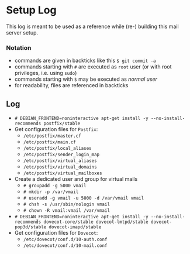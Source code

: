 # Setup Log

This log is meant to be used as a reference while (re-) building this mail
server setup.


### Notation

- commands are given in backticks like this ``$ git commit -a``
- commands starting with ``#`` are executed as ``root`` user (or with root
  privileges, i.e. using ``sudo``)
- commands starting with ``$`` may be executed as *normal user*
- for readability, files are referenced in backticks


## Log

- ``# DEBIAN_FRONTEND=noninteractive apt-get install -y --no-install-recommends postfix/stable``
- Get configuration files for ``Postfix``:
  - ``/etc/postfix/master.cf``
  - ``/etc/postfix/main.cf``
  - ``/etc/postfix/local_aliases``
  - ``/etc/postfix/sender_login_map``
  - ``/etc/postfix/virtual_aliases``
  - ``/etc/postfix/virtual_domains``
  - ``/etc/postfix/virtual_mailboxes``
- Create a dedicated user and group for virtual mails
  - ``# groupadd -g 5000 vmail``
  - ``# mkdir -p /var/vmail``
  - ``# useradd -g vmail -u 5000 -d /var/vmail vmail``
  - ``# chsh -s /usr/sbin/nologin vmail``
  - ``# chown -R vmail:vmail /var/vmail``
- ``# DEBIAN_FRONTEND=noninteractive apt-get install -y --no-install-recommends dovecot-core/stable dovecot-lmtpd/stable dovecot-pop3d/stable dovecot-imapd/stable``
- Get configuration files for ``Dovecot``:
  - ``/etc/dovecot/conf.d/10-auth.conf``
  - ``/etc/dovecot/conf.d/10-mail.conf``
